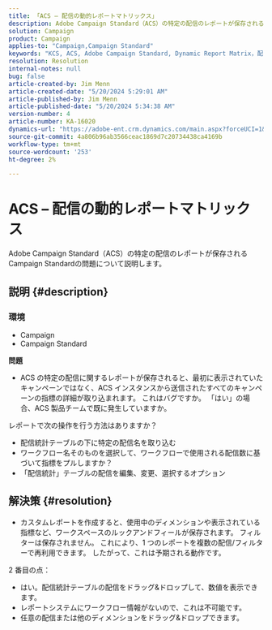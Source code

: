 ```yaml
---
title: 「ACS – 配信の動的レポートマトリックス」
description: Adobe Campaign Standard（ACS）の特定の配信のレポートが保存されるCampaign Standardの問題について説明します。
solution: Campaign
product: Campaign
applies-to: "Campaign,Campaign Standard"
keywords: "KCS, ACS, Adobe Campaign Standard, Dynamic Report Matrix，配信，FAQ"
resolution: Resolution
internal-notes: null
bug: false
article-created-by: Jim Menn
article-created-date: "5/20/2024 5:29:01 AM"
article-published-by: Jim Menn
article-published-date: "5/20/2024 5:34:38 AM"
version-number: 4
article-number: KA-16020
dynamics-url: "https://adobe-ent.crm.dynamics.com/main.aspx?forceUCI=1&pagetype=entityrecord&etn=knowledgearticle&id=873affd7-6916-ef11-9f8a-6045bd006268"
source-git-commit: 4a806b96ab3566ceac1869d7c20734438ca4169b
workflow-type: tm+mt
source-wordcount: '253'
ht-degree: 2%

---
```


# ACS – 配信の動的レポートマトリックス


Adobe Campaign Standard（ACS）の特定の配信のレポートが保存されるCampaign Standardの問題について説明します。

## 説明 {#description}


### <b>環境</b>

- Campaign
- Campaign Standard




<b>問題</b>

- ACS の特定の配信に関するレポートが保存されると、最初に表示されていたキャンペーンではなく、ACS インスタンスから送信されたすべてのキャンペーンの指標の詳細が取り込まれます。 これはバグですか。 「はい」の場合、ACS 製品チームで既に発生していますか。


レポートで次の操作を行う方法はありますか？

- 配信統計テーブルの下に特定の配信名を取り込む
- ワークフロー名そのものを選択して、ワークフローで使用される配信数に基づいて指標をプルしますか？
- 「配信統計」テーブルの配信を編集、変更、選択するオプション





## 解決策 {#resolution}


- カスタムレポートを作成すると、使用中のディメンションや表示されている指標など、ワークスペースのルックアンドフィールが保存されます。 フィルターは保存されません。 これにより、1 つのレポートを複数の配信/フィルターで再利用できます。 したがって、これは予期される動作です。


2 番目の点：



- はい。配信統計テーブルの配信をドラッグ&amp;ドロップして、数値を表示できます。
- レポートシステムにワークフロー情報がないので、これは不可能です。
- 任意の配信または他のディメンションをドラッグ&amp;ドロップできます。

